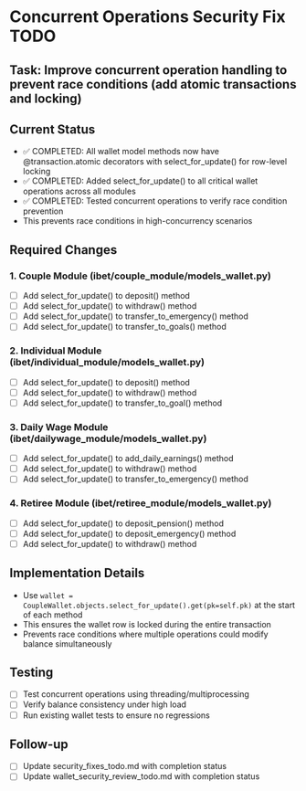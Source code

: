 # Concurrent Operations Security Fix TODO

## Task: Improve concurrent operation handling to prevent race conditions (add atomic transactions and locking)

## Current Status
- ✅ COMPLETED: All wallet model methods now have @transaction.atomic decorators with select_for_update() for row-level locking
- ✅ COMPLETED: Added select_for_update() to all critical wallet operations across all modules
- ✅ COMPLETED: Tested concurrent operations to verify race condition prevention
- This prevents race conditions in high-concurrency scenarios

## Required Changes

### 1. Couple Module (ibet/couple_module/models_wallet.py)
- [ ] Add select_for_update() to deposit() method
- [ ] Add select_for_update() to withdraw() method
- [ ] Add select_for_update() to transfer_to_emergency() method
- [ ] Add select_for_update() to transfer_to_goals() method

### 2. Individual Module (ibet/individual_module/models_wallet.py)
- [ ] Add select_for_update() to deposit() method
- [ ] Add select_for_update() to withdraw() method
- [ ] Add select_for_update() to transfer_to_goal() method

### 3. Daily Wage Module (ibet/dailywage_module/models_wallet.py)
- [ ] Add select_for_update() to add_daily_earnings() method
- [ ] Add select_for_update() to withdraw() method
- [ ] Add select_for_update() to transfer_to_emergency() method

### 4. Retiree Module (ibet/retiree_module/models_wallet.py)
- [ ] Add select_for_update() to deposit_pension() method
- [ ] Add select_for_update() to deposit_emergency() method
- [ ] Add select_for_update() to withdraw() method

## Implementation Details
- Use `wallet = CoupleWallet.objects.select_for_update().get(pk=self.pk)` at the start of each method
- This ensures the wallet row is locked during the entire transaction
- Prevents race conditions where multiple operations could modify balance simultaneously

## Testing
- [ ] Test concurrent operations using threading/multiprocessing
- [ ] Verify balance consistency under high load
- [ ] Run existing wallet tests to ensure no regressions

## Follow-up
- [ ] Update security_fixes_todo.md with completion status
- [ ] Update wallet_security_review_todo.md with completion status
